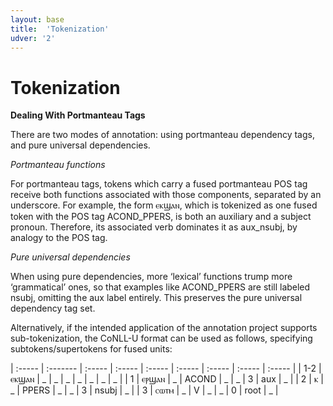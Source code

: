 ```yaml
---
layout: base
title:  'Tokenization'
udver: '2'
---
```


# Tokenization

**Dealing With Portmanteau Tags**

There are two modes of annotation: using portmanteau dependency tags, and pure universal dependencies.

*Portmanteau functions*

For portmanteau tags, tokens which carry a fused portmanteau POS tag receive both functions associated with those components, separated by an underscore. For example, the form ⲉⲕϣⲁⲛ, which is tokenized as one fused token with the POS tag ACOND_PPERS, is both an auxiliary and a subject pronoun. Therefore, its associated verb dominates it as aux_nsubj, by analogy to the POS tag.

*Pure universal dependencies*

When using pure dependencies, more ‘lexical’ functions trump more ‘grammatical’ ones, so that examples like ACOND_PPERS are still labeled nsubj, omitting the aux label entirely. This preserves the pure universal dependency tag set.

Alternatively, if the intended application of the annotation project supports sub-tokenization, the CoNLL-U format can be used as follows, specifying subtokens/supertokens for fused units:

| :----- | :------- | :----- | :----- | :----- | :----- | :----- | :----- | :----- |
| 1-2   | ⲉⲕϣⲁⲛ   	| _      	| _     	| _   	| _		| _   	| _	| _ |
| 1     | ⲉⲣϣⲁⲛ   	| _   	| ACOND 	| _	| _   	| 3   	| aux	| _ |
| 2     | ⲕ   	| _    	| PPERS 	| _  	| _       	| 3	| nsubj	| _ |
| 3     | ⲥⲱⲧⲙ   |	_    	| V	| _	| _		| 0   	| root	| _ |
